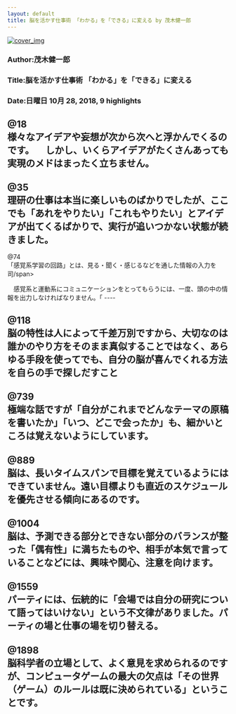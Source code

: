 ```yaml
---
layout: default
title: 脳を活かす仕事術 「わかる」を「できる」に変える by 茂木健一郎
---
```


[![cover_img](http://images-jp.amazon.com/images/P/B00799WK0S.09.MZZZZZZZ.jpg)](https://www.amazon.co.jp/dp/B00799WK0S)  
### Author:茂木健一郎  
### Title:脳を活かす仕事術 「わかる」を「できる」に変える  
### Date:日曜日 10月 28, 2018, 9 highlights
  
@18  
様々なアイデアや妄想が次から次へと浮かんでくるのです。 　しかし、いくらアイデアがたくさんあっても実現のメドはまったく立ちません。  
----
  
@35  
理研の仕事は本当に楽しいものばかりでしたが、ここでも「あれをやりたい」「これもやりたい」とアイデアが出てくるばかりで、実行が追いつかない状態が続きました。  
----
  
@74  
「感覚系学習の回路」とは、見る・聞く・感じるなどを通した情報の入力を 司/span></p>
<p class="c147" aid="UGLB"><span class="c148" aid="UGLC">　感覚系と運動系にコミュニケーションをとってもらうには、一度、頭の中の情報を出力しなければなりません。「  
----
  
@118  
脳の特性は人によって千差万別ですから、大切なのは誰かのやり方をそのまま真似することではなく、あらゆる手段を使ってでも、自分の脳が喜んでくれる方法を自らの手で探しだすこと  
----
  
@739  
極端な話ですが「自分がこれまでどんなテーマの原稿を書いたか」「いつ、どこで会ったか」も、細かいところは覚えないようにしています。  
----
  
@889  
脳は、長いタイムスパンで目標を覚えているようにはできていません。遠い目標よりも直近のスケジュールを優先させる傾向にあるのです。  
----
  
@1004  
脳は、予測できる部分とできない部分のバランスが整った「偶有性」に満ちたものや、相手が本気で言っていることなどには、興味や関心、注意を向けます。  
----
  
@1559  
パーティには、伝統的に「会場では自分の研究について語ってはいけない」という不文律がありました。パーティの場と仕事の場を切り替える。  
----
  
@1898  
脳科学者の立場として、よく意見を求められるのですが、コンピュータゲームの最大の欠点は「その世界（ゲーム）のルールは既に決められている」ということです。  
----